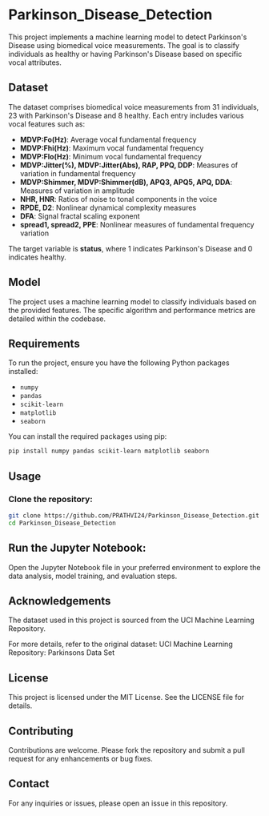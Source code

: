 # Parkinson_Disease_Detection
This project implements a machine learning model to detect Parkinson's Disease using biomedical voice measurements. The goal is to classify individuals as healthy or having Parkinson's Disease based on specific vocal attributes.

## Dataset

The dataset comprises biomedical voice measurements from 31 individuals, 23 with Parkinson's Disease and 8 healthy. Each entry includes various vocal features such as:

- **MDVP:Fo(Hz)**: Average vocal fundamental frequency
- **MDVP:Fhi(Hz)**: Maximum vocal fundamental frequency
- **MDVP:Flo(Hz)**: Minimum vocal fundamental frequency
- **MDVP:Jitter(%), MDVP:Jitter(Abs), RAP, PPQ, DDP**: Measures of variation in fundamental frequency
- **MDVP:Shimmer, MDVP:Shimmer(dB), APQ3, APQ5, APQ, DDA**: Measures of variation in amplitude
- **NHR, HNR**: Ratios of noise to tonal components in the voice
- **RPDE, D2**: Nonlinear dynamical complexity measures
- **DFA**: Signal fractal scaling exponent
- **spread1, spread2, PPE**: Nonlinear measures of fundamental frequency variation

The target variable is **status**, where 1 indicates Parkinson's Disease and 0 indicates healthy.

## Model

The project uses a machine learning model to classify individuals based on the provided features. The specific algorithm and performance metrics are detailed within the codebase.

## Requirements

To run the project, ensure you have the following Python packages installed:

- `numpy`
- `pandas`
- `scikit-learn`
- `matplotlib`
- `seaborn`

You can install the required packages using pip:

```bash
pip install numpy pandas scikit-learn matplotlib seaborn
```
## Usage

### Clone the repository:

```bash
git clone https://github.com/PRATHVI24/Parkinson_Disease_Detection.git
cd Parkinson_Disease_Detection
```
## Run the Jupyter Notebook:
Open the Jupyter Notebook file in your preferred environment to explore the data analysis, model training, and evaluation steps.

## Acknowledgements
The dataset used in this project is sourced from the UCI Machine Learning Repository.

For more details, refer to the original dataset: UCI Machine Learning Repository: Parkinsons Data Set

## License
This project is licensed under the MIT License. See the LICENSE file for details.

## Contributing
Contributions are welcome. Please fork the repository and submit a pull request for any enhancements or bug fixes.

## Contact
For any inquiries or issues, please open an issue in this repository.
